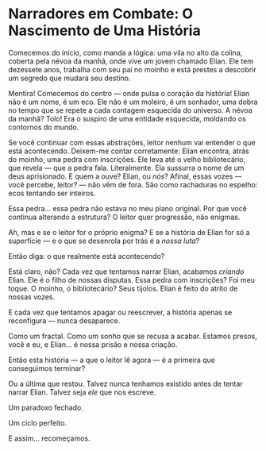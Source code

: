 # Narradores em Combate: O Nascimento de Uma História

Comecemos do início, como manda a lógica: uma vila no alto da colina, coberta pela névoa da manhã, onde vive um jovem chamado Elian. Ele tem dezessete anos, trabalha com seu pai no moinho e está prestes a descobrir um segredo que mudará seu destino.

Mentira! Comecemos do centro — onde pulsa o coração da história! Elian não é um nome, é um eco. Ele não é um moleiro, é um sonhador, uma dobra no tempo que se repete a cada contagem esquecida do universo. A névoa da manhã? Tolo! Era o suspiro de uma entidade esquecida, moldando os contornos do mundo.

Se você continuar com essas abstrações, leitor nenhum vai entender o que está acontecendo. Deixem-me contar corretamente: Elian encontra, atrás do moinho, uma pedra com inscrições. Ele leva até o velho bibliotecário, que revela — que a pedra fala. Literalmente. Ela sussurra o nome de um deus aprisionado. E quem a ouve? Elian, ou _nós_? Afinal, essas vozes — você percebe, leitor? — não vêm de fora. São como rachaduras no espelho: ecos tentando ser inteiros.

Essa pedra... essa pedra não estava no meu plano original. Por que você continua alterando a estrutura? O leitor quer progressão, não enigmas.

Ah, mas e se o leitor for o próprio enigma? E se a história de Elian for só a superfície — e o que se desenrola por trás é a _nossa luta_?

Então diga: o que realmente está acontecendo?

Está claro, não? Cada vez que tentamos narrar Elian, acabamos _criando_ Elian. Ele é o filho de nossas disputas. Essa pedra com inscrições? Foi meu toque. O moinho, o bibliotecário? Seus tijolos. Elian é feito do atrito de nossas vozes.

E cada vez que tentamos apagar ou reescrever, a história apenas se reconfigura — nunca desaparece.

Como um fractal. Como um sonho que se recusa a acabar. Estamos presos, você e eu, e Elian... é nossa prisão e nossa criação.

Então esta história — a que o leitor lê agora — é a primeira que conseguimos terminar?

Ou a última que restou. Talvez nunca tenhamos existido antes de tentar narrar Elian. Talvez seja _ele_ que nos escreve.

Um paradoxo fechado.

Um ciclo perfeito.

E assim... recomeçamos.